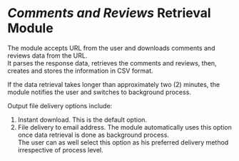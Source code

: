 # _Comments and Reviews_ Retrieval Module

The module accepts URL from the user and downloads comments and reviews data from the URL.<br/>
It parses the response data, retrieves the comments and reviews, then, creates and stores the information in CSV format.

If the data retrieval takes longer than approximately two (2) minutes, the module notifies the user and switches to background process. 
 
 Output file delivery options include:
 1. Instant download. This is the default option.
 2. File delivery to email address. The module automatically uses this option once data retrieval is done as background process.<br/>The user can as well select this option as his preferred delivery method irrespective of process level.